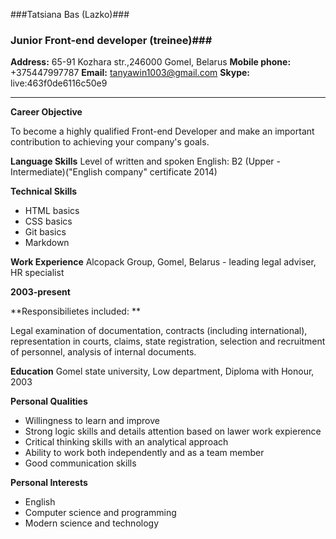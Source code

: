 
###Tatsiana Bas (Lazko)###
### Junior Front-end developer (treinee)###


**Address:**	65-91 Kozhara str.,246000 Gomel, Belarus
**Mobile phone:**	+375447997787
**Email:**	tanyawin1003@gmail.com
**Skype:**	live:463f0de6116c50e9
***
	
**Career Objective**

To become a highly qualified Front-end Developer and make an important contribution to achieving your company's goals.

**Language Skills**
Level of written and spoken English: B2 (Upper - Intermediate)("English company" certificate 2014)

**Technical Skills**
+ HTML basics
+ CSS basics
+ Git basics
+ Markdown

**Work Experience**
Alcopack Group, Gomel, Belarus -
leading legal adviser, HR specialist

**2003-present**  

**Responsibilietes included: **

Legal examination of documentation, contracts (including international), representation in courts, claims, state registration, selection and recruitment of personnel, analysis of internal documents. 

**Education**
Gomel state university, Low department, Diploma with Honour, 2003

**Personal Qualities**
+ Willingness to learn and improve
+ Strong logic skills and details attention based on lawer work expierence 
+ Critical thinking skills with an analytical approach
+ Ability to work both independently and as a team member
+ Good communication skills

**Personal Interests**
+ English
+ Computer science and programming
+ Modern science and technology
